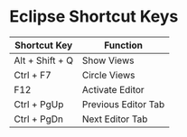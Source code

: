 Eclipse Shortcut Keys
===========================

 | Shortcut Key     | Function                 |
 |------------------|--------------------------|
 | Alt + Shift + Q  | Show Views               |
 | Ctrl + F7        | Circle Views             |
 | F12              | Activate Editor          |
 | Ctrl + PgUp      | Previous Editor Tab      |
 | Ctrl + PgDn      | Next Editor Tab          |
 
